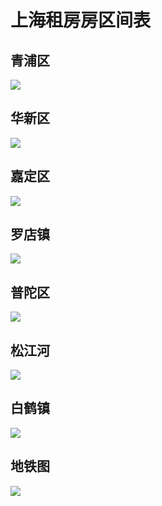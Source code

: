 上海租房房区间表  
=====

## 青浦区  
![](https://github.com/KissMyLady/Tools/blob/master/img/other/green_qu_qu.jpg)   

## 华新区   
![](https://github.com/KissMyLady/Tools/blob/master/img/other/hua_new_town.jpg)   

## 嘉定区    
![](https://github.com/KissMyLady/Tools/blob/master/img/other/jia_ding_qu.jpg)   

## 罗店镇  
![](https://github.com/KissMyLady/Tools/blob/master/img/other/luo_dian_town.jpg)   
 
## 普陀区    
![](https://github.com/KissMyLady/Tools/blob/master/img/other/pu_tuo_qu.jpg)  

## 松江河    
![](https://github.com/KissMyLady/Tools/blob/master/img/other/song_river_qu.jpgg)  

## 白鹤镇    
![](https://github.com/KissMyLady/Tools/blob/master/img/other/white_crane_wown.jpg)   


## 地铁图   
![](https://github.com/KissMyLady/Tools/blob/master/img/other/undergrounder.gif)   
